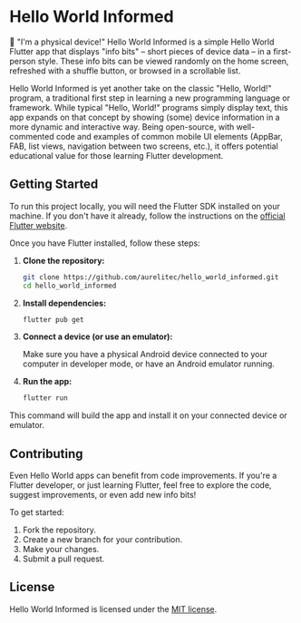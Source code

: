 # Hello World Informed

📱 "I'm a physical device!" Hello World Informed is a simple Hello World Flutter app that displays "info bits" – short pieces of device data – in a first-person style. These info bits can be viewed randomly on the home screen, refreshed with a shuffle button, or browsed in a scrollable list.

Hello World Informed is yet another take on the classic "Hello, World!" program, a traditional first step in learning a new programming language or framework. While typical "Hello, World!" programs simply display text, this app expands on that concept by showing (some) device information in a more dynamic and interactive way. Being open-source, with well-commented code and examples of common mobile UI elements (AppBar, FAB, list views, navigation between two screens, etc.), it offers potential educational value for those learning Flutter development.

## Getting Started

To run this project locally, you will need the Flutter SDK installed on your machine.  If you don't have it already, follow the instructions on the [official Flutter website](https://docs.flutter.dev/get-started/install).

Once you have Flutter installed, follow these steps:

1. **Clone the repository:**

   ```bash
   git clone https://github.com/aurelitec/hello_world_informed.git
   cd hello_world_informed
   ```
2. **Install dependencies:**

    ```bash
    flutter pub get
    ```

3. **Connect a device (or use an emulator):**

    Make sure you have a physical Android device connected to your computer in developer mode, or have an Android emulator running.

4. **Run the app:**

    ```bash
    flutter run
    ```

This command will build the app and install it on your connected device or emulator.

## Contributing

Even Hello World apps can benefit from code improvements. If you're a Flutter developer, or just learning Flutter, feel free to explore the code, suggest improvements, or even add new info bits!

To get started:

1. Fork the repository.
2. Create a new branch for your contribution.
3. Make your changes.
4. Submit a pull request.

## License

Hello World Informed is licensed under the [MIT license](LICENSE).
